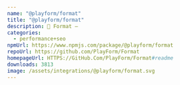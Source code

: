 ```yaml
---
name: "@playform/format"
title: "@playform/format"
description: 🗻 Format —
categories:
  - performance+seo
npmUrl: https://www.npmjs.com/package/@playform/format
repoUrl: https://github.com/PlayForm/Format
homepageUrl: HTTPS://GitHub.Com/PlayForm/Format#readme
downloads: 3813
image: /assets/integrations/@playform/format.svg
---
```

